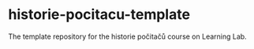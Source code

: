 # historie-pocitacu-template
The template repository for the historie počitačů course on Learning Lab.
